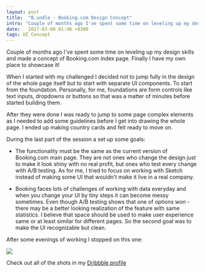 ```yaml
---
layout: post
title:  "B.undle - Booking.com Design Concept"
intro: "Couple of months ago I've spent some time on leveling up my design skills and made a concept of Booking.com index page. Finally I have my own place to showcase it!"
date:   2017-03-08 01:46 +0300
tags: UI Concept
---
```


Couple of months ago I've spent some time on leveling up my design skills and made a concept of Booking.com index page. Finally I have my own place to showcase it!

When I started with my challenged I decided not to jump fully in the design of the whole page itself but to start with separate UI components.
To start from the foundation. 
Personally, for me, foundations are form controls like text inputs, dropdowns or buttons so that was a matter of minutes before started building them.

After they were done I was ready to jump to some page complex elements as I needed to add some guidelines before I get into drawing the whole page.
I ended up making country cards and felt ready to move on.

During the last part of the session a set up some goals:

- The functionality must be the same as the current version of Booking.com main page. 
They are not ones who change the design just to make it look shiny with no real profit, but ones who test every change with A/B testing.
As for me, I tried to focus on working with Sketch instead of making some UI that wouldn't make it live in a real company.

- Booking faces lots of challenges of working with data everyday and when you change your UI by tiny steps it can become messy sometimes. 
Even though A/B testing shows that one of options won - there may be a better looking realization of the feature with same statistics.
I believe that space should be used to make user experience same or at least similar for different pages.
So the second goal was to make the UI recognizable but clean.

After some evenings of working I stopped on this one:

![](/dist/img/posts/bundle.jpg)

Check out all of the shots in my [Dribbble profile](https://dribbble.com/BananaBobby) 


